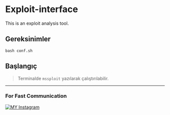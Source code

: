 # Exploit-interface
This is an exploit analysis tool.

## Gereksinimler

``bash conf.sh``

## Başlangıç

> Terminalde ``mssploit`` yazılarak çalıştırılabilir.
------------------------------
### For Fast Communication
<noscript><a href="https://Instagram.com/he4lan"><img alt="MY Instagram" src="https://svgshare.com/i/ao9.svg"></a></noscript>

